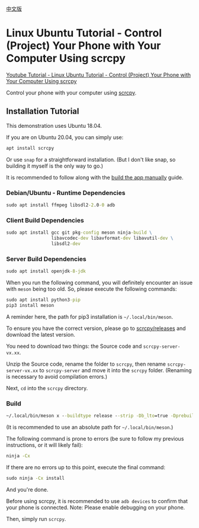 [中文版](README.md)

# Linux Ubuntu Tutorial - Control (Project) Your Phone with Your Computer Using scrcpy

[Youtube Tutorial - Linux Ubuntu Tutorial - Control (Project) Your Phone with Your Computer Using scrcpy](https://youtu.be/4mwrO3p1xHk)

Control your phone with your computer using [scrcpy](https://github.com/Genymobile/scrcpy).

## Installation Tutorial

This demonstration uses Ubuntu 18.04.

If you are on Ubuntu 20.04, you can simply use:

```cmd
apt install scrcpy
```

Or use `snap` for a straightforward installation.
(But I don't like snap, so building it myself is the only way to go.)

It is recommended to follow along with the [build the app manually](https://github.com/Genymobile/scrcpy/blob/master/BUILD.md) guide.

### Debian/Ubuntu - Runtime Dependencies

```cmd
sudo apt install ffmpeg libsdl2-2.0-0 adb
```

### Client Build Dependencies

```cmd
sudo apt install gcc git pkg-config meson ninja-build \
                 libavcodec-dev libavformat-dev libavutil-dev \
                 libsdl2-dev
```

### Server Build Dependencies

```cmd
sudo apt install openjdk-8-jdk
```

When you run the following command, you will definitely encounter an issue with `meson` being too old.
So, please execute the following commands:

```cmd
sudo apt install python3-pip
pip3 install meson
```

A reminder here, the path for pip3 installation is `~/.local/bin/meson`.

To ensure you have the correct version, please go to [scrcpy/releases](https://github.com/Genymobile/scrcpy/releases) and download the latest version.

You need to download two things: the Source code and `scrcpy-server-vx.xx`.

Unzip the Source code, rename the folder to `scrcpy`, then rename `scrcpy-server-vx.xx` to `scrcpy-server` and move it into the `scrcpy` folder.
(Renaming is necessary to avoid compilation errors.)

Next, `cd` into the `scrcpy` directory.

### Build

```cmd
~/.local/bin/meson x --buildtype release --strip -Db_lto=true -Dprebuilt_server=scrcpy-server
```

(It is recommended to use an absolute path for `~/.local/bin/meson`.)

The following command is prone to errors (be sure to follow my previous instructions, or it will likely fail):

```cmd
ninja -Cx
```

If there are no errors up to this point, execute the final command:

```cmd
sudo ninja -Cx install
```

And you're done.

Before using scrcpy, it is recommended to use `adb devices` to confirm that your phone is connected.
Note: Please enable debugging on your phone.



Then, simply run `scrcpy`.
